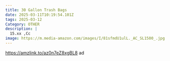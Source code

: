 ```yaml
---
title: 30 Gallon Trash Bags
date: 2025-03-11T10:19:54.101Z
tags: 2025-03-12
Category: OTHER
description: |
  15.xx ,Cc
image: https://m.media-amazon.com/images/I/81sfmdU1ulL._AC_SL1500_.jpg
---
```

https://amzlink.to/az0n7eZ8xgBL8   ad